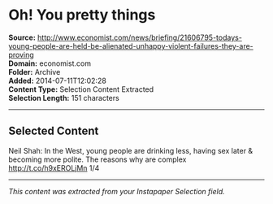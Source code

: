 # Oh! You pretty things

**Source:** http://www.economist.com/news/briefing/21606795-todays-young-people-are-held-be-alienated-unhappy-violent-failures-they-are-proving  
**Domain:** economist.com  
**Folder:** Archive  
**Added:** 2014-07-11T12:02:28  
**Content Type:** Selection Content Extracted  
**Selection Length:** 151 characters  


---

## Selected Content

Neil Shah: In the West, young people are drinking less, having sex later & becoming more polite. The reasons why are complex http://t.co/h9xEROLjMn 1/4

---

*This content was extracted from your Instapaper Selection field.*
